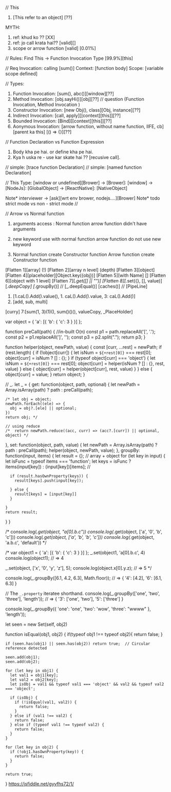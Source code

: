 // This

1. [This refer to an object]
   [??]

MYTH: 
1. ref: khud ko  ?? [XX] 
2. ref: jo call krata hai??  [valid][]
3. scope or arrow function  [valid] [0.01%]

// Rules:
Find This -> Function Invocation Type [99.9%][this] 

// Req
Invocation: calling [sum()]
Context: [function body]
Scope: [variable scope defined]


// Types:
1. Function Invocation: [sum(), abc()][window][??]
2. Method Invocation: [obj.sayHi()][obj][??]
// question (Function Invocation, Method Invocation )
3. Constructor Invocation: [new Obj(), class][Obj, instance][??]
4. Indirect Invocation: [call, apply][[context][this]][??]
5. Bounded Invocation: [Bind][[context][this]][??]
6. Aonymous Invocation: [arrow function, without name function, IIFE, cb][parent ka this] [() => {}][??]

// Function Declaration vs Function Expression 


1. Body kha pe hai. or define kha pe hai.
2. Kya h uska re - use kar skate hai ?? [recusive call].

// simple: [trace function Declaration]
// simple: [named function Declaration]

// This Type: [window or undefined][Brower]
  -> [Brower]: [window]
  -> [NodeJs]: [GlobalObject]
  -> [ReactNative]: [NativeObject]

 Note* interviewer -> [ask][wrt env brower, nodejs....][Brower]
 Note* todo strict mode vs non - strict mode 
 //


 // Arrow vs Normal function
1. arguments access : Normal function
   arrow function didn't have arguments

2. new keyword use with normal function 
   arrow function do not use new keyword

3. Normal function create Constructor function
   Arrow function create Constructor function

[Flatten 1][array]  (!)
[Flatten 2][array n level] (depth)
[Flatten 3][object]  
[Flatten 4][placeholder][Object.key({obj})] 
[Flatten 5][with Name] []
[Flatten 6][object with 1 level]
[Flatten 7][_.get([] || "")]
[Flatten 8][_.set({}, [], value)]
[_.deepCopy]
[_.groupBy()] //
[_.deepEqual()]
[caches()] // 
[PipeLine] 
1. [1.caL().Add().value(), 1. caL().Add().value, 3: caL().Add()]
2. [add, sub, multi]  

[curry] 7:[sum(1, 3)(1)(), sum()()(), valueCopy, _PlaceHolder]



var object = {
  'a': [{
    'b': {
      'c': 3
    }
  }]
};


function preCall(path) {
  //in-built O(n)
  const p1 = path.replaceAll('[', '.');
  const p2 = p1.replaceAll(']', '');
  const p3 = p2.split(".");
  return p3;
}


function helper(object, newPath, value) {
  const [curr, ...rest] = newPath;
  if (rest.length) {
    if (!object[curr]) {
      let isNum = `${+rest[0]}` === rest[0];
      object[curr] = isNum ? [] : {};
    }
    if (typeof object[curr] === 'object') {
      let isNum = `${+rest[0]}` === rest[0];
      object[curr] = helper(isNum ? [] : {}, rest, value)
    } else {
      object[curr] = helper(object[curr], rest, value)
    }
  } else {
    object[curr] = value;
  }
  return object;
}

// _.
let _ = {
  get: function(object, path, optional) {
    let newPath = Array.isArray(path) ? path : preCall(path);

    /* let obj = object;
    newPath.forEach((ele) => {
      obj = obj?.[ele] || optional;
    })
    return obj; */

    // using reduce
    /*  return newPath.reduce((acc, curr) => (acc?.[curr]) || optional, object) */
  },
  set: function(object, path, value) {
    let newPath = Array.isArray(path) ? path : preCall(path);
    helper(object, newPath, value);
  },
  groupBy: function(input, items) {
    let result = {};
    // array  + object
    for (let key in input) {
      let isFunc = typeof items === 'function';
      let keys = isFunc ? items(input[key]) : (input[key])[items]; // 

      if (result.hasOwnProperty(keys)) {
        result[keys].push(input[key]);

      } else {
        result[keys] = [input[key]]
      }

    }
    return result;

  }
}


/* console.log(_.get(object, "a[0].b.c"))
console.log(_.get(object, ['a', '0', 'b', 'c']))
console.log(_.get(object, ['a', 'b', 'b', 'c']))
console.log(_.get(object, 'a.b.c', 'default')) */

/* var object1 = {
  'a': [{
    'b': {
      'c': 3
    }
  }]
};
_.set(object1, 'a[0].b.c', 4)
console.log(object1);
// => 4

_.set(object, ['x', '0', 'y', 'z'], 5);
console.log(object.x[0].y.z);
// => 5
 */

console.log(_.groupBy([6.1, 4.2, 6.3], Math.floor));
// => { '4': [4.2], '6': [6.1, 6.3] }

// The `_.property` iteratee shorthand.
console.log(_.groupBy(['one', 'two', 'three'], 'length'));
// => { '3': ['one', 'two'], '5': ['three'] }

console.log(_.groupBy({
  'one': 'one',
  'two': 'wow',
  'three': "wwww"
}, 'length'));


let seen = new Set(self, obj2)

function isEqual(obj1, obj2) {
   if(typeof obj1 !== typeof obj2){
        return false;
    }

    if (seen.has(obj1) || seen.has(obj2)) return true;  // Circular reference detected
 
    seen.add(obj1);
    seen.add(obj2);

    for (let key in obj1) {
      let val1 = obj1[key];
      let val2 = obj2[key];
      let isObj = val1 && typeof val1 === 'object' && val2 && typeof val2 === 'object';

      if (isObj) {
        if (!isEqual(val1, val2)) {
          return false;
        }
      } else if (val1 !== val2) {
        return false;
      } else if (typeof val1 !== typeof val2) {
        return false;
      }
    }

    for (let key in obj2) {
      if (!obj1.hasOwnProperty(key)) {
        return false;
      }
    }

    return true;
  }
 https://jsfiddle.net/gyvfhs72/1/
